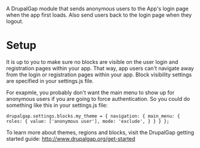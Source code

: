 A DrupalGap module that sends anonymous users to the App's login page when the
app first loads. Also send users back to the login page when they logout.

Setup
=====

It is up to you to make sure no blocks are visible on the user login and
registration pages within your app. That way, app users can't navigate away from
the login or registration pages within your app. Block visibility settings are
specified in your settings.js file.

For exapmle, you probably don't want the main menu to show up for anonymous
users if you are going to force authentication. So you could do something like
this in your settings.js file:

`
drupalgap.settings.blocks.my_theme = {
  navigation: {
    main_menu: {
      roles: {
        value: ['anonymous user'],
        mode: 'exclude',
      }
    }
  }
};
`

To learn more about themes, regions and blocks, visit the DrupalGap getting
started guide: http://www.drupalgap.org/get-started
